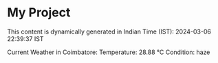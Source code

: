 # My Project

This content is dynamically generated in Indian Time (IST): 2024-03-06 22:39:37 IST


Current Weather in Coimbatore:
Temperature: 28.88 °C
Condition: haze
